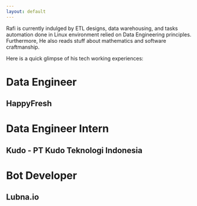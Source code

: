 ```yaml
---
layout: default
---
```


Rafi is currently indulged by ETL designs, data warehousing, and tasks automation done in Linux environment relied on Data Engineering principles. Furthermore, He also reads stuff about mathematics and software craftmanship.

Here is a quick glimpse of his tech working experiences:

# Data Engineer

## HappyFresh

# Data Engineer Intern

## Kudo - PT Kudo Teknologi Indonesia

# Bot Developer

## Lubna.io
